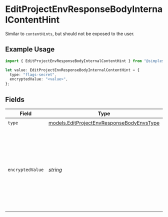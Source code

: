 # EditProjectEnvResponseBodyInternalContentHint

Similar to `contentHints`, but should not be exposed to the user.

## Example Usage

```typescript
import { EditProjectEnvResponseBodyInternalContentHint } from "@simplesagar/vercel/models/editprojectenvop.js";

let value: EditProjectEnvResponseBodyInternalContentHint = {
  type: "flags-secret",
  encryptedValue: "<value>",
};
```

## Fields

| Field                                                                                                                        | Type                                                                                                                         | Required                                                                                                                     | Description                                                                                                                  |
| ---------------------------------------------------------------------------------------------------------------------------- | ---------------------------------------------------------------------------------------------------------------------------- | ---------------------------------------------------------------------------------------------------------------------------- | ---------------------------------------------------------------------------------------------------------------------------- |
| `type`                                                                                                                       | [models.EditProjectEnvResponseBodyEnvsType](../models/editprojectenvresponsebodyenvstype.md)                                 | :heavy_check_mark:                                                                                                           | N/A                                                                                                                          |
| `encryptedValue`                                                                                                             | *string*                                                                                                                     | :heavy_check_mark:                                                                                                           | Contains the `value` of the env variable, encrypted with a special key to make decryption possible in the subscriber Lambda. |